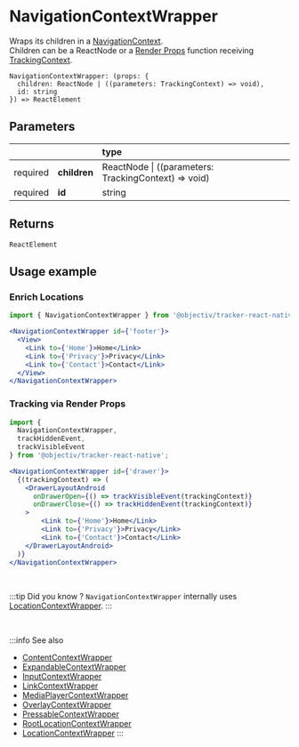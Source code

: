 # NavigationContextWrapper

Wraps its children in a [NavigationContext](/taxonomy/reference/location-contexts/NavigationContext.md).  
Children can be a ReactNode or a [Render Props](https://reactjs.org/docs/render-props.html#using-props-other-than-render) function receiving [TrackingContext](/tracking/react-native/api-reference/common/providers/TrackingContext.md).

```tsx
NavigationContextWrapper: (props: {
  children: ReactNode | ((parameters: TrackingContext) => void),
  id: string
}) => ReactElement
```

## Parameters
|          |              | type                                                     |
|:--------:|:-------------|:---------------------------------------------------------|
| required | **children** | ReactNode &vert; ((parameters: TrackingContext) => void) |
| required | **id**       | string                                                   |

## Returns
`ReactElement`

## Usage example

### Enrich Locations

```jsx
import { NavigationContextWrapper } from '@objectiv/tracker-react-native';
```

```jsx
<NavigationContextWrapper id={'footer'}>
  <View>
    <Link to={'Home'}>Home</Link>
    <Link to={'Privacy'}>Privacy</Link>
    <Link to={'Contact'}>Contact</Link>
  </View>
</NavigationContextWrapper>
```

### Tracking via Render Props

```jsx
import { 
  NavigationContextWrapper, 
  trackHiddenEvent,
  trackVisibleEvent 
} from '@objectiv/tracker-react-native';
```

```jsx
<NavigationContextWrapper id={'drawer'}>
  {(trackingContext) => (
    <DrawerLayoutAndroid
      onDrawerOpen={() => trackVisibleEvent(trackingContext)}
      onDrawerClose={() => trackHiddenEvent(trackingContext)}
    >
        <Link to={'Home'}>Home</Link>
        <Link to={'Privacy'}>Privacy</Link>
        <Link to={'Contact'}>Contact</Link>
    </DrawerLayoutAndroid>
  )}
</NavigationContextWrapper>
```

<br />

:::tip Did you know ?
`NavigationContextWrapper` internally uses [LocationContextWrapper](/tracking/react-native/api-reference/locationWrappers/LocationContextWrapper.md).
:::

<br />

:::info See also
- [ContentContextWrapper](/tracking/react-native/api-reference/locationWrappers/ContentContextWrapper.md)
- [ExpandableContextWrapper](/tracking/react-native/api-reference/locationWrappers/ExpandableContextWrapper.md)
- [InputContextWrapper](/tracking/react-native/api-reference/locationWrappers/InputContextWrapper.md)
- [LinkContextWrapper](/tracking/react-native/api-reference/locationWrappers/LinkContextWrapper.md)
- [MediaPlayerContextWrapper](/tracking/react-native/api-reference/locationWrappers/MediaPlayerContextWrapper.md)
- [OverlayContextWrapper](/tracking/react-native/api-reference/locationWrappers/OverlayContextWrapper.md)
- [PressableContextWrapper](/tracking/react-native/api-reference/locationWrappers/PressableContextWrapper.md)
- [RootLocationContextWrapper](/tracking/react-native/api-reference/locationWrappers/RootLocationContextWrapper.md)
- [LocationContextWrapper](/tracking/react-native/api-reference/locationWrappers/LocationContextWrapper.md)
:::
